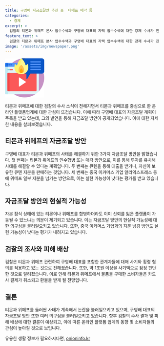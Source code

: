 ```yaml
---
title: 구영배 자금조달안 추진 중  티메프 매각 등
categories:
  - 경제
excerpt: >
  검찰의 티몬과 위메프 본사 압수수색과 구영배 대표의 자택 압수수색에 대한 강제 수사가 진행 중입니다. 구영배 대표가 채널A에 보낸 문자메시지에서 티몬과 위메프 해결을 위한 3가지 자금조달 방안을 공개했습니다. 이에 대한 평가와 실현 가능성에 대한 의견과 함께, 검찰의 유력한 가액과 물품 구매자들에 대한 영향에도 언급되었습니다.
feature_text: >
  검찰의 티몬과 위메프 본사 압수수색과 구영배 대표의 자택 압수수색에 대한 강제 수사가 진행 중입니다. 구영배 대표가 채널A에 보낸 문자메시지에서 티몬과 위메프 해결을 위한 3가지 자금조달 방안을 공개했습니다. 이에 대한 평가와 실현 가능성에 대한 의견과 함께, 검찰의 유력한 가액과 물품 구매자들에 대한 영향에도 언급되었습니다.
image: '/assets/img/newspaper.png'
---
```


<p><img src="/assets/img/news.png" alt="rentncar 속보" /></p>

<p data-ke-size="size16">티몬과 위메프에 대한 검찰의 수사 소식이 전해지면서 티몬과 위메프를 중심으로 한 온라인 플랫폼업계에 대한 관심이 뜨겁습니다. 이에 따라 구영배 대표의 자금조달 계획이 주목을 받고 있는데, 그의 발언을 통해 자금조달 방안이 공개되었습니다. 이에 대한 자세한 내용을 살펴보겠습니다.</p>

<h2 data-ke-size="size26">티몬과 위메프의 자금조달 방안</h2>

<p data-ke-size="size16">구영배 대표가 티몬과 위메프의 사태를 해결하기 위한 3가지 자금조달 방안을 밝혔습니다. 첫 번째는 티몬과 위메프의 인수합병 또는 매각 방안으로, 이를 통해 투자를 유치해 사태를 해결할 수 있다는 계획입니다. 두 번째는 큐텐을 통해 대출을 받거나, 자신이 보유한 큐텐 지분을 판매하는 것입니다. 세 번째는 중국 이커머스 기업 알리익스프레스 등에 위메프 일부 지분을 넘기는 방안으로, 이는 실현 가능성이 낮다는 평가를 받고 있습니다.</p>

<h2 data-ke-size="size26">자금조달 방안의 현실적 가능성</h2>

<p data-ke-size="size16">자본 잠식 상태에 있는 티몬이나 위메프를 합병하더라도 이미 신뢰를 잃은 플랫폼이 가동될 수 있느냐는 의문이 제기되고 있습니다. 이는 자금조달 방안의 현실적 가능성에 대한 의구심을 불러일으키고 있습니다. 또한, 중국 이커머스 기업과의 지분 넘김 방안도 실현 가능성이 낮다는 평가가 내려지고 있습니다.</p>

<h2 data-ke-size="size26">검찰의 조사와 피해 배상</h2>

<p data-ke-size="size16">검찰은 티몬과 위메프 관련하여 구영배 대표를 포함한 관계자들에 대해 사기와 횡령 혐의를 적용하고 있는 것으로 전해졌습니다. 또한, 약 1조원 이상을 사기액으로 잠정 판단한 것으로 알려졌습니다. 이로 인해 티몬과 위메프에서 물품을 구매한 소비자들은 카드사 결제가 취소되고 환불을 받게 될 전망입니다.</p>

<h2 data-ke-size="size26">결론</h2>

<p data-ke-size="size16">티몬과 위메프를 둘러싼 사태가 계속해서 논란을 불러일으키고 있으며, 구영배 대표의 자금조달 방안 또한 여러 의구심을 불러일으키고 있습니다. 향후 검찰의 수사 결과 및 피해 배상에 대한 결론이 예상되고, 이에 따른 온라인 플랫폼 업계의 동향 및 소비자들의 관심이 높아질 것으로 보입니다.</p>
유용한 생활 정보가 필요하시다면, <a href="https://onioninfo.kr" rel="dofollow">onioninfo.kr</a>


